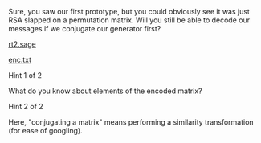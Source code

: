 Sure, you saw our first prototype, but you could obviously see it was just RSA slapped on a permutation matrix. Will you still be able to decode our messages if we conjugate our generator first?

[rt2.sage](https://objects.bcactf.com/bcactf2/rsatrix-2/rt2.sage)

[enc.txt](https://objects.bcactf.com/bcactf2/rsatrix-2/enc.txt)

Hint 1 of 2

What do you know about elements of the encoded matrix?

Hint 2 of 2

Here, "conjugating a matrix" means performing a similarity transformation (for ease of googling).